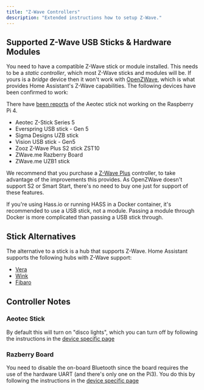 ```yaml
---
title: "Z-Wave Controllers"
description: "Extended instructions how to setup Z-Wave."
---
```


## Supported Z-Wave USB Sticks & Hardware Modules

You need to have a compatible Z-Wave stick or module installed. This needs to be a *static controller*, which most Z-Wave sticks and modules will be. If yours is a *bridge* device then it won't work with [OpenZWave](http://openzwave.com/), which is what provides Home Assistant's Z-Wave capabilities. The following devices have been confirmed to work:

<div class='note'>
  
There have [been reports](https://www.raspberrypi.org/forums/viewtopic.php?f=28&t=245031#p1502030) of the Aeotec stick not working on the Raspberry Pi 4.

</div>

* Aeotec Z-Stick Series 5
* Everspring USB stick - Gen 5
* Sigma Designs UZB stick
* Vision USB stick - Gen5
* Zooz Z-Wave Plus S2 stick ZST10
* ZWave.me Razberry Board
* ZWave.me UZB1 stick

We recommend that you purchase a [Z-Wave Plus](https://z-wavealliance.org/z-wave_plus_certification/) controller, to take advantage of the improvements this provides. As OpenZWave doesn't support S2 or Smart Start, there's no need to buy one just for support of these features.

<div class='note'>
  If you're using Hass.io or running HASS in a Docker container, it's recommended to use a USB stick, not a module. Passing a module through Docker is more complicated than passing a USB stick through.
</div>

## Stick Alternatives

The alternative to a stick is a hub that supports Z-Wave. Home Assistant supports the following hubs with Z-Wave support:

 - [Vera](/components/vera/)
 - [Wink](/components/wink/)
 - [Fibaro](/components/fibaro/)

## Controller Notes

### Aeotec Stick

By default this will turn on "disco lights", which you can turn off by following the instructions in the [device specific page](/docs/z-wave/device-specific/#aeotec-z-stick)

### Razberry Board

You need to disable the on-board Bluetooth since the board requires the use of the hardware UART (and there's only one on the Pi3). You do this by following the instructions in the [device specific page](/docs/z-wave/device-specific/#razberry-board)
